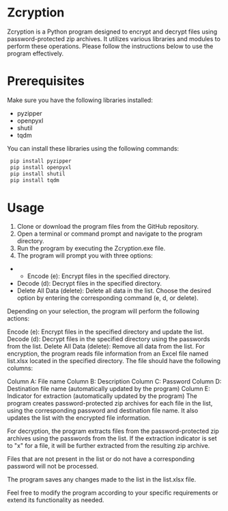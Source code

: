 # Zcryption
Zcryption is a Python program designed to encrypt and decrypt files using password-protected zip archives. It utilizes various libraries and modules to perform these operations. Please follow the instructions below to use the program effectively.

# Prerequisites
Make sure you have the following libraries installed:

- pyzipper
- openpyxl
- shutil
- tqdm

You can install these libraries using the following commands:
```bash 
 pip install pyzipper
 pip install openpyxl
 pip install shutil
 pip install tqdm
```

# Usage
1. Clone or download the program files from the GitHub repository.
2. Open a terminal or command prompt and navigate to the program directory.
3. Run the program by executing the Zcryption.exe file.
4. The program will prompt you with three options:
 - - Encode (e): Encrypt files in the specified directory.
 - Decode (d): Decrypt files in the specified directory.
 - Delete All Data (delete): Delete all data in the list.
Choose the desired option by entering the corresponding command (e, d, or delete).

Depending on your selection, the program will perform the following actions:

Encode (e): Encrypt files in the specified directory and update the list.
Decode (d): Decrypt files in the specified directory using the passwords from the list.
Delete All Data (delete): Remove all data from the list.
For encryption, the program reads file information from an Excel file named list.xlsx located in the specified directory. The file should have the following columns:

Column A: File name
Column B: Description
Column C: Password
Column D: Destination file name (automatically updated by the program)
Column E: Indicator for extraction (automatically updated by the program)
The program creates password-protected zip archives for each file in the list, using the corresponding password and destination file name. It also updates the list with the encrypted file information.

For decryption, the program extracts files from the password-protected zip archives using the passwords from the list. If the extraction indicator is set to "x" for a file, it will be further extracted from the resulting zip archive.

Files that are not present in the list or do not have a corresponding password will not be processed.

The program saves any changes made to the list in the list.xlsx file.

Feel free to modify the program according to your specific requirements or extend its functionality as needed.
